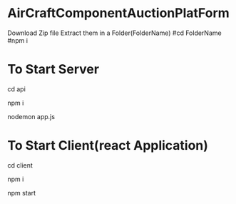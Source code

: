 # AirCraftComponentAuctionPlatForm

Download Zip file
Extract them in a Folder(FolderName)
#cd FolderName
#npm i
# To Start Server
cd api

npm i

nodemon app.js
# To Start Client(react Application)
cd client

npm i

npm start

